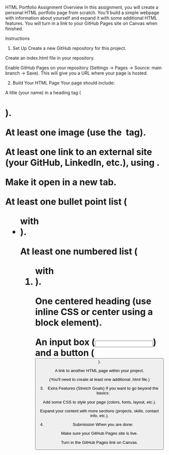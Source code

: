 HTML Portfolio Assignment
Overview
In this assignment, you will create a personal HTML portfolio page from scratch.
You’ll build a simple webpage with information about yourself and expand it with some additional HTML features.
You will turn in a link to your GitHub Pages site on Canvas when finished.

Instructions
1. Set Up
Create a new GitHub repository for this project.

Create an index.html file in your repository.

Enable GitHub Pages on your repository (Settings → Pages → Source: main branch → Save).
This will give you a URL where your page is hosted.

2. Build Your HTML Page
Your page should include:

A title (your name) in a heading tag (<h1>).

At least one image (use the <img> tag).

At least one link to an external site (your GitHub, LinkedIn, etc.), using <a>.

Make it open in a new tab.

At least one bullet point list (<ul> with <li>).

At least one numbered list (<ol> with <li>).

One centered heading (use inline CSS or center using a block element).

An input box (<input>) and a button (<button>).

A link to another HTML page within your project.

(You'll need to create at least one additional .html file.)

3. Extra Features (Stretch Goals)
If you want to go beyond the basics:

Add some CSS to style your page (colors, fonts, layout, etc.).

Expand your content with more sections (projects, skills, contact info, etc.).

4. Submission
When you are done:

Make sure your GitHub Pages site is live.

Turn in the GitHub Pages link on Canvas.
